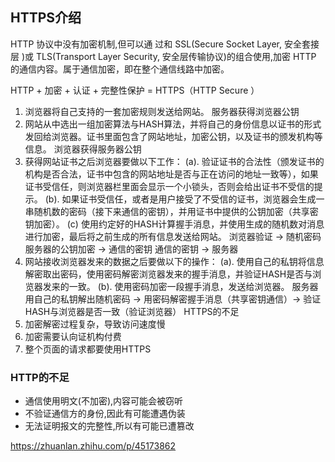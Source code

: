 ## HTTPS介绍

HTTP 协议中没有加密机制,但可以通 过和 SSL(Secure Socket Layer, 安全套接层 )或 
TLS(Transport Layer Security, 安全层传输协议)的组合使用,加密 HTTP 的通信内容。属于通信加密，即在整个通信线路中加密。

HTTP + 加密 + 认证 + 完整性保护 = HTTPS（HTTP Secure ）

1. 浏览器将自己支持的一套加密规则发送给网站。
服务器获得浏览器公钥 
2. 网站从中选出一组加密算法与HASH算法，并将自己的身份信息以证书的形式发回给浏览器。证书里面包含了网站地址，加密公钥，以及证书的颁发机构等信息。 浏览器获得服务器公钥 
3. 获得网站证书之后浏览器要做以下工作：
(a). 验证证书的合法性（颁发证书的机构是否合法，证书中包含的网站地址是否与正在访问的地址一致等），如果证书受信任，则浏览器栏里面会显示一个小锁头，否则会给出证书不受信的提示。
(b). 如果证书受信任，或者是用户接受了不受信的证书，浏览器会生成一串随机数的密码（接下来通信的密钥），并用证书中提供的公钥加密（共享密钥加密）。
(c) 使用约定好的HASH计算握手消息，并使用生成的随机数对消息进行加密，最后将之前生成的所有信息发送给网站。 浏览器验证 -> 随机密码 服务器的公钥加密 -> 通信的密钥 通信的密钥 -> 服务器
4. 网站接收浏览器发来的数据之后要做以下的操作：
(a). 使用自己的私钥将信息解密取出密码，使用密码解密浏览器发来的握手消息，并验证HASH是否与浏览器发来的一致。
(b). 使用密码加密一段握手消息，发送给浏览器。
服务器用自己的私钥解出随机密码 -> 用密码解密握手消息（共享密钥通信）-> 验证HASH与浏览器是否一致（验证浏览器）
HTTPS的不足
5. 加密解密过程复杂，导致访问速度慢
6. 加密需要认向证机构付费
7. 整个页面的请求都要使用HTTPS


### HTTP的不足

  * 通信使用明文(不加密),内容可能会被窃听
  * 不验证通信方的身份,因此有可能遭遇伪装
  * 无法证明报文的完整性,所以有可能已遭篡改


https://zhuanlan.zhihu.com/p/45173862